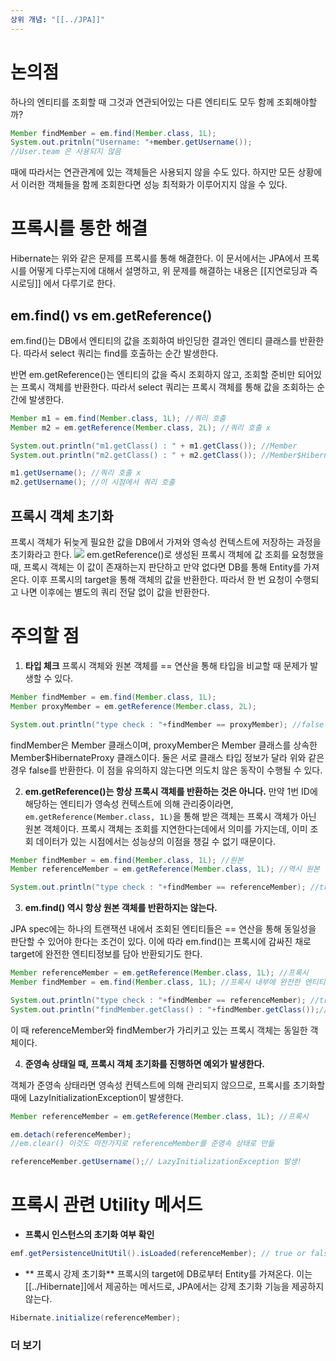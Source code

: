 ```yaml
---
상위 개념: "[[../JPA]]"
---
```

# 논의점

하나의 엔티티를 조회할 때 그것과 연관되어있는 다른 엔티티도 모두 함께 조회해야할까?
```java
Member findMember = em.find(Member.class, 1L);
System.out.pritnln("Username: "+member.getUsername());
//User.team 은 사용되지 않음
```

때에 따라서는 연관관계에 있는 객체들은 사용되지 않을 수도 있다. 하지만 모든 상황에서 이러한 객체들을 함께 조회한다면 성능 최적화가 이루어지지 않을 수 있다. 

# 프록시를 통한 해결
Hibernate는 위와 같은 문제를 프록시를 통해 해겷한다. 이 문서에서는 JPA에서 프록시를 어떻게 다루는지에 대해서 설명하고, 위 문제를 해결하는 내용은 [[지연로딩과 즉시로딩]] 에서 다루기로 한다.

## em.find() vs em.getReference()

em.find()는 DB에서 엔티티의 값을 조회하여 바인딩한 결과인 엔티티 클래스를 반환한다. 따라서 select 쿼리는 find를 호출하는 순간 발생한다.

반면 em.getReference()는 엔티티의 값을 즉시 조회하지 않고, 조회할 준비만 되어있는 프록시 객체를 반환한다. 따라서 select 쿼리는 프록시 객체를 통해 값을 조회하는 순간에 발생한다.

```java
Member m1 = em.find(Member.class, 1L); //쿼리 호출
Member m2 = em.getReference(Member.class, 2L); //쿼리 호출 x

System.out.println("m1.getClass() : " + m1.getClass()); //Member
System.out.println("m2.getClass() : " + m2.getClass()); //Member$HibernateProxy

m1.getUsername(); //쿼리 호출 x
m2.getUsername(); //이 시점에서 쿼리 호출
```

## 프록시 객체 초기화

프록시 객체가 뒤늦게 필요한 값을 DB에서 가져와 영속성 컨텍스트에 저장하는 과정을 초기화라고 한다.
![](https://i.imgur.com/svTCjkD.png)
em.getReference()로 생성된 프록시 객체에 값 조회를 요청했을 때, 프록시 객체는 이 값이 존재하는지 판단하고 만약 없다면 DB를 통해 Entity를 가져온다. 이후 프록시의 target을 통해 객체의 값을 반환한다.
따라서 한 번 요청이 수행되고 나면 이후에는 별도의 쿼리 전달 없이 값을 반환한다.

# 주의할 점

1. **타입 체크**
프록시 객체와 원본 객체를 == 연산을 통해 타입을 비교할 때 문제가 발생할 수 있다.
```java
Member findMember = em.find(Member.class, 1L);
Member proxyMember = em.getReference(Member.class, 2L);

System.out.println("type check : "+findMember == proxyMember); //false
```
findMember은 Member 클래스이며, proxyMember은 Member 클래스를 상속한 Member$HibernateProxy 클래스이다. 둘은 서로 클래스 타입 정보가 달라 위와 같은 경우 false를 반환한다. 이 점을 유의하지 않는다면 의도치 않은 동작이 수행될 수 있다.

2. **em.getReference()는 항상 프록시 객체를 반환하는 것은 아니다.**
만약 1번 ID에 해당하는 엔티티가 영속성 컨텍스트에 의해 관리중이라면, `em.getReference(Member.class, 1L)`을 통해 받은 객체는 프록시 객체가 아닌 원본 객체이다. 
프록시 객체는 조회를 지연한다는데에서 의미를 가지는데, 이미 조회 데이터가 있는 시점에서는 성능상의 이점을 챙길 수 없기 때문이다.

```java
Member findMember = em.find(Member.class, 1L); //원본
Member referenceMember = em.getReference(Member.class, 1L); //역시 원본

System.out.println("type check : "+findMember == referenceMember); //true
```

3. **em.find() 역시 항상 원본 객체를 반환하지는 않는다.**

JPA spec에는 하나의 트랜잭션 내에서 조회된 엔티티들은 == 연산을 통해 동일성을 판단할 수 있어야 한다는 조건이 있다. 이에 따라 em.find()는 프록시에 감싸진 채로 target에 완전한 엔티티정보를 담아 반환되기도 한다.

```java
Member referenceMember = em.getReference(Member.class, 1L); //프록시
Member findMember = em.find(Member.class, 1L); //프록시 내부에 완전한 엔티티 담김

System.out.println("type check : "+findMember == referenceMember); //true
System.out.println("findMember.getClass() : "+findMember.getClass());//Member$HibernateProxy
```

이 때 referenceMember와 findMember가 가리키고 있는 프록시 객체는 동일한 객체이다.

4. **준영속 상태일 때, 프록시 객체 초기화를 진행하면 예외가 발생한다.**

객체가 준영속 상태라면 영속성 컨텍스트에 의해 관리되지 않으므로, 프록시를 초기화할 때에 LazyInitializationException이 발생한다.

```java
Member referenceMember = em.getReference(Member.class, 1L); //프록시

em.detach(referenceMember);
//em.clear() 이것도 마찬가지로 referenceMember를 준영속 상태로 만듦

referenceMember.getUsername();// LazyInitializationException 발생!
```

# 프록시 관련 Utility 메서드

* **프록시 인스턴스의 초기화 여부 확인**
```java
emf.getPersistenceUnitUtil().isLoaded(referenceMember); // true or false
```
* ** 프록시 강제 초기화**
프록시의 target에 DB로부터 Entity를 가져온다. 이는 [[../Hibernate]]에서 제공하는 메서드로, JPA에서는 강제 초기화 기능을 제공하지 않는다.
```java
Hibernate.initialize(referenceMember); 
```


### 더 보기

